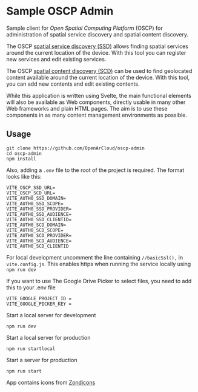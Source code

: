 # **Sample OSCP Admin**

Sample client for _Open Spatial Computing Platform_ (OSCP) for administration
of spatial service discovery and spatial content discovery.

The OSCP [spatial service discovery (SSD)](https://github.com/OpenArCloud/oscp-spatial-service-discovery)
allows finding spatial services around the current location of the device.
With this tool you can register new services and edit existing services.

The OSCP [spatial content discovery (SCD)](https://github.com/OpenArCloud/oscp-spatial-content-discovery)
can be used to find geolocated content available around the current location of the device.
With this tool, you can add new contents and edit existing contents.

While this application is written using Svelte, the main functional elements
will also be available as Web components, directly usable in many other Web
frameworks and plain HTML pages. The aim is to use these
components in as many content management environments as possible.


## Usage
```
git clone https://github.com/OpenArCloud/oscp-admin
cd oscp-admin
npm install
```

Also, adding a `.env` file to the root of the project is required. The format
looks like this:
```
VITE_OSCP_SSD_URL=
VITE_OSCP_SCD_URL=
VITE_AUTH0_SSD_DOMAIN=
VITE_AUTH0_SSD_SCOPE=
VITE_AUTH0_SSD_PROVIDER=
VITE_AUTH0_SSD_AUDIENCE=
VITE_AUTH0_SSD_CLIENTID=
VITE_AUTH0_SCD_DOMAIN=
VITE_AUTH0_SCD_SCOPE=
VITE_AUTH0_SCD_PROVIDER=
VITE_AUTH0_SCD_AUDIENCE=
VITE_AUTH0_SCD_CLIENTID
```

For local development uncomment the line containing `//basicSsl(),` in `vite.config.js`. This enables https when running the service locally using `npm run dev`

If you want to use The Google Drive Picker to select files, you
need to add this to your .env file
```
VITE_GOOGLE_PROJECT_ID =
VITE_GOOGLE_PICKER_KEY =
```

Start a local server for development
```
npm run dev
```

Start a local server for production
```
npm run startlocal
```

Start a server for production
```
npm run start
```

App contains icons from <a href="https://www.zondicons.com/" title="zondicons">Zondicons</a>
